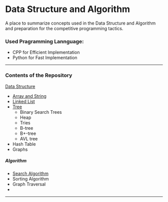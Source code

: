 # Data Structure and Algorithm
A place to summarize concepts used in the Data Structure and Algorithm and preparation for the competitive programming tactics.
### Used Pragramming Lannguage: 
- CPP for Efficient Implementation
- Python for Fast Implementation
***

### Contents of the Repository
[Data Structure](https://github.com/JoohanJin/DSA/tree/main/data_structure)
- [Array and String](https://github.com/JoohanJin/DSA/tree/main/data_structure/array_and_string)
- [Linked List](https://github.com/JoohanJin/DSA/tree/main/data_structure/linkedList)
- [Tree](https://github.com/JoohanJin/DSA/tree/main/data_structure/tree)
    - Binary Search Trees
    - Heap
    - Tries
    - B-tree
    - B+-tree
    - AVL tree
- Hash Table
- Graphs

##### Algorithm
- [Search Algorithm](https://github.com/JoohanJin/DSA/tree/main/algorithm/search_algorithm)
- Sorting Algorithm
- Graph Traversal
- 
***